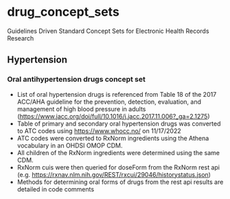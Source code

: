 # drug_concept_sets
Guidelines Driven Standard Concept Sets for Electronic Health Records Research

## Hypertension

### Oral antihypertension drugs concept set
- List of oral hypertension drugs is referenced from Table 18 of the 2017 ACC/AHA guideline for the prevention, detection, evaluation, and management of high blood pressure in adults (https://www.jacc.org/doi/full/10.1016/j.jacc.2017.11.006?_ga=2.1275)
- Table of primary and secondary oral hypertension drugs was converted to ATC codes using https://www.whocc.no/ on 11/17/2022
- ATC codes were converted to RxNorm ingredients using the Athena vocabulary in an OHDSI OMOP CDM.
- All children of the RxNorm ingredients were determined using the same CDM.
- RxNorm cuis were then queried for doseForm from the RxNorm rest api (e.g. https://rxnav.nlm.nih.gov/REST/rxcui/29046/historystatus.json)
- Methods for determining oral forms of drugs from the rest api results are detailed in code comments
